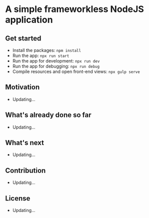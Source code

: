# A simple frameworkless NodeJS application

## Get started
- Install the packages: `npm install`
- Run the app: `npx run start`
- Run the app for development: `npx run dev`
- Run the app for debugging: `npx run debug`
- Compile resources and open front-end views: `npx gulp serve`


## Motivation
- Updating...

## What's already done so far
- Updating...

## What's next
- Updating...

## Contribution
- Updating...

## License
- Updating...
